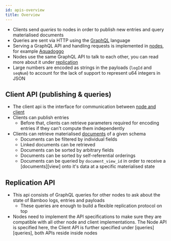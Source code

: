 ```yaml
---
id: apis-overview
title: Overview
---
```


- Clients send _queries_ to nodes in order to publish new entries and query materialised documents
- Queries are sent via HTTP using the [GraphQL][graphql] language
- Serving a GraphQL API and handling requests is implemented in [nodes][nodes], for example [Aquadoggo][aquadoggo]
- Nodes use the same GraphQL API to talk to each other, you can read more about it under [replication][replication]
- Large numbers are encoded as strings in the payloads (`logId` and `seqNum`) to account for the lack of support to represent u64 integers in JSON

## Client API (publishing & queries)

- The client api is the interface for communication between [node and client][nodes]
- Clients can publish entries
  - Before that, clients can retrieve parameters required for encoding entries if they can't compute them independently
- Clients can retrieve materialised [documents][documents] of a given schema
  - Documents can be filtered by individual fields
  - Linked documents can be retrieved
  - Documents can be sorted by arbitrary fields
  - Documents can be sorted by self-referential orderings
  - Documents can be queried by `document_view_id` in order to receive a [documents][view] onto it's data at a specific materialised state

## Replication API

- This api consists of GraphQL queries for other nodes to ask about the state of Bamboo logs, entries and payloads
  - These queries are enough to build a flexible replication protocol on top
- Nodes need to implement the API specifications to make sure they are compatible with all other node and client implementations. The Node API is specified here, the Client API is further specified under [queries][queries], both APIs reside inside nodes

[aquadoggo]: https://github.com/p2panda/aquadoggo
[bamboo]: /specification/data-types/bamboo
[connection-specification]: https://relay.dev/graphql/connections.htm
[documents]: /specification/data-types/documents
[graphql]: https://graphql.org/
[latest-document-view]: /specification/data-types/documents#the-latest-document-view
[nodes]: /specification/networking/clients-nodes
[operations]: /specification/data-types/operations
[pagination-specification]: https://graphql.org/learn/pagination/#pagination-and-edges
[reduction]: /specification/data-types/documents#reduction
[replication]: /specification/APIs/replication
[self-referential-relation]: /specification/data-types/schemas#relation-fields
